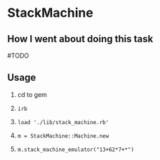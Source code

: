 # StackMachine

## How I went about doing this task
#TODO

## Usage
1) cd to gem

2) `irb`

3) `load './lib/stack_machine.rb'`

4) `m = StackMachine::Machine.new`

5) `m.stack_machine_emulator("13+62*7+*")`

